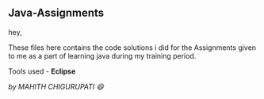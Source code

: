 ## Java-Assignments


hey,

These files here contains the code solutions i did for the Assignments given to me as a part of learning java during my training period.

Tools used - **Eclipse**

*by MAHITH CHIGURUPATI :smile:*
